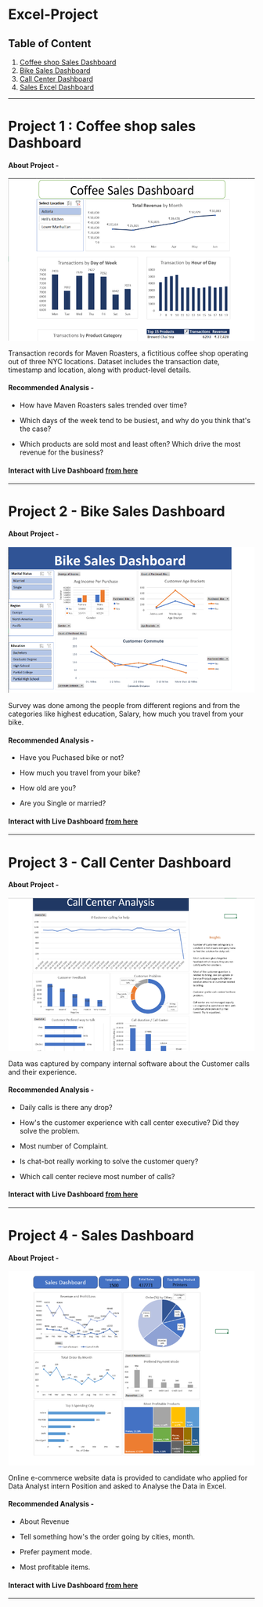 # Excel-Project 

## Table of Content


1. [Coffee shop Sales Dashboard](https://github.com/Akhand-p-singh/Excel-Project?tab=readme-ov-file#project-1--coffee-shop-sales-dashboard)
2. [Bike Sales Dashboard](https://github.com/Akhand-p-singh/Excel-Project?tab=readme-ov-file#project-2---bike-sales-dashboard)
3. [Call Center Dashboard](https://github.com/Akhand-p-singh/Excel-Project?tab=readme-ov-file#project-3---call-center-dashboard)
4. [Sales Excel Dashboard](https://github.com/Akhand-p-singh/Excel-Project?tab=readme-ov-file#project-4---sales-dashboard)

---

# Project 1 : Coffee shop sales Dashboard


#### About Project - 

![App Screen Shot](https://raw.githubusercontent.com/Akhand-p-singh/Excel-Project/master/1.%20Coffee%20Shop%20Sales%20Dashboard/Dashboard%20Image.png)

Transaction records for Maven Roasters, a fictitious coffee shop operating out of three NYC locations. Dataset includes the transaction date, timestamp and location, along with product-level details.


#### Recommended Analysis -

* How have Maven Roasters sales trended over time?

* Which days of the week tend to be busiest, and why do you think that's the case?

* Which products are sold most and least often? Which drive the most revenue for the business?

#### Interact with Live Dashboard [from here](https://1drv.ms/x/c/b9e917e0c771db36/Ee3-vTxa_HZGsq1mflI2QF8BL75KIoEeqnTkEc89rK684w?e=99OUIU) 


---

# Project 2 - Bike Sales Dashboard

#### About Project - 

![App Screen Shot](https://raw.githubusercontent.com/Akhand-p-singh/Excel-Project/master/2.%20Bike%20Sales%20Dashboard/Dashboard%20Image.png)

Survey was done among the people from different regions and from the categories like highest education, Salary, how much you travel from your bike.


#### Recommended Analysis - 

* Have you Puchased bike or not?

* How much you travel from your bike?

* How old are you?

* Are you Single or married?

#### Interact with Live Dashboard [from here](https://1drv.ms/x/c/b9e917e0c771db36/EUc08Dkl-xlDnZseTRtmT9EB6bR906Gayv9dDeoIm7_bYA?e=e8bHZS)

---


# Project 3 - Call Center Dashboard 

#### About Project - 

![App Screen Shot](https://raw.githubusercontent.com/Akhand-p-singh/Excel-Project/master/3.%20Call%20Center%20Dashboard/Dashboard%20Image.png)


Data was captured by company internal software about the Customer calls and their experience. 


#### Recommended Analysis - 

* Daily calls is there any drop?

* How's the customer experience with call center executive? Did they solve the problem.

* Most number of Complaint.

* Is chat-bot really working to solve the customer query?

* Which call center recieve most number of calls?


#### Interact with Live Dashboard [from here](https://1drv.ms/x/c/b9e917e0c771db36/EbfdSuVVwf1BgqC29jh3wm8BYrnqmmXpBaH2K588TDXRbg?e=HLGRk9)

---


# Project 4 - Sales Dashboard 

#### About Project - 

![App Screen Shot](https://raw.githubusercontent.com/Akhand-p-singh/Excel-Project/master/4.%20Sales%20Excel%20Dashboard/Dashboard%20image.png)

Online e-commerce website data is provided to candidate who applied for Data Analyst intern Position and asked to Analyse the Data in Excel.

#### Recommended Analysis - 

* About Revenue

* Tell something how's the order going by cities, month.

* Prefer payment mode.

* Most profitable items.

#### Interact with Live Dashboard [from here](https://1drv.ms/x/c/b9e917e0c771db36/EQB1BmtbB71FihwG7Iv9-T0BbSWY3y5OntBfXjg1xHQmHw?e=I1pLHc)

---